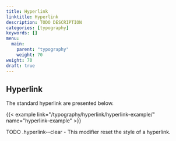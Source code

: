 ```yaml
---
title: Hyperlink
linktitle: Hyperlink
description: TODO DESCRIPTION
categories: [typography]
keywords: []
menu:
  main:
    parent: "typography"
    weight: 70
weight: 70
draft: true
---
```


## Hyperlink

The standard hyperlink are presented below.

{{< example link="/typography/hyperlink/hyperlink-example/" name="hyperlink-example" >}}

TODO .hyperlink--clear - This modifier reset the style of a hyperlink.

